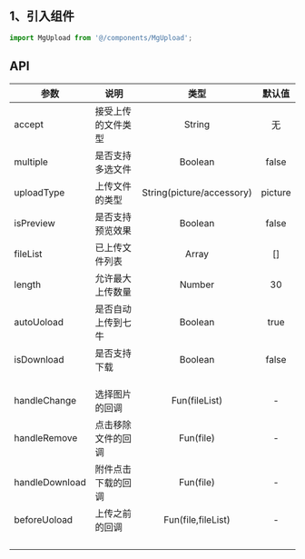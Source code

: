 ## 1、引入组件

``` js
import MgUpload from '@/components/MgUpload';
```

## API

| 参数           | 说明               |           类型            | 默认值  |
| -------------- | ------------------ | :-----------------------: | :-----: |
| accept         | 接受上传的文件类型 |          String           |   无    |
| multiple       | 是否支持多选文件   |          Boolean          |  false  |
| uploadType     | 上传文件的类型     | String(picture/accessory) | picture |
| isPreview      | 是否支持预览效果   |          Boolean          |  false  |
| fileList       | 已上传文件列表     |           Array           |   []    |
| length         | 允许最大上传数量   |          Number           |   30    |
| autoUoload     | 是否自动上传到七牛 |          Boolean          |  true   |
| isDownload     | 是否支持下载       |          Boolean          |  false  |
|                |                    |                           |         |
|                |                    |                           |         |
|                |                    |                           |         |
| handleChange   | 选择图片的回调     |       Fun(fileList)       |    -    |
| handleRemove   | 点击移除文件的回调 |         Fun(file)         |    -    |
| handleDownload | 附件点击下载的回调 |         Fun(file)         |    -    |
| beforeUoload   | 上传之前的回调     |    Fun(file,fileList)     |    -    |
|                |                    |                           |         |
|                |                    |                           |         |
|                |                    |                           |         |
|                |                    |                           |         |




